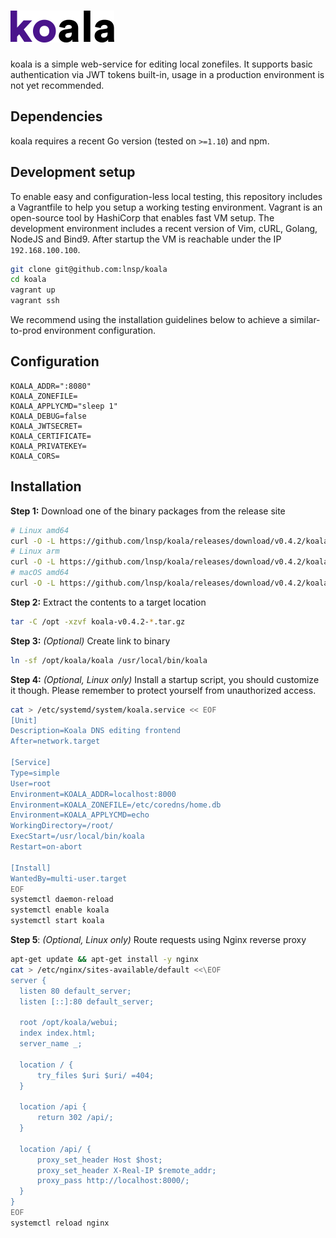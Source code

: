 # ![koala](https://raw.githubusercontent.com/lnsp/koala/master/docs/logo.png)

koala is a simple web-service for editing local zonefiles. It supports basic authentication via JWT tokens built-in, usage in a production environment is not yet recommended.

## Dependencies
koala requires a recent Go version (tested on `>=1.10`) and npm.

## Development setup

To enable easy and configuration-less local testing, this repository includes a Vagrantfile to help you setup a working
testing environment. Vagrant is an open-source tool by HashiCorp that enables fast VM setup.
The development environment includes a recent version of Vim, cURL, Golang, NodeJS and Bind9.
After startup the VM is reachable under the IP `192.168.100.100`.

```bash
git clone git@github.com:lnsp/koala
cd koala
vagrant up
vagrant ssh
```

We recommend using the installation guidelines below to achieve a similar-to-prod environment configuration.

## Configuration
```
KOALA_ADDR=":8080"
KOALA_ZONEFILE=
KOALA_APPLYCMD="sleep 1"
KOALA_DEBUG=false
KOALA_JWTSECRET=
KOALA_CERTIFICATE=
KOALA_PRIVATEKEY=
KOALA_CORS=
```

## Installation
**Step 1:** Download one of the binary packages from the release site
```bash
# Linux amd64
curl -O -L https://github.com/lnsp/koala/releases/download/v0.4.2/koala-v0.4.2-darwin-amd64.tar.gz
# Linux arm
curl -O -L https://github.com/lnsp/koala/releases/download/v0.4.2/koala-v0.4.2-linux-arm.tar.gz
# macOS amd64
curl -O -L https://github.com/lnsp/koala/releases/download/v0.4.2/koala-v0.4.2-darwin-amd64.tar.gz
```

**Step 2:** Extract the contents to a target location
```bash
tar -C /opt -xzvf koala-v0.4.2-*.tar.gz
```

**Step 3:** *(Optional)* Create link to binary
```bash
ln -sf /opt/koala/koala /usr/local/bin/koala
```

**Step 4:** *(Optional, Linux only)* Install a startup script, you should customize it though. Please remember to
protect yourself from unauthorized access.
```bash
cat > /etc/systemd/system/koala.service << EOF
[Unit]
Description=Koala DNS editing frontend
After=network.target

[Service]
Type=simple
User=root
Environment=KOALA_ADDR=localhost:8000
Environment=KOALA_ZONEFILE=/etc/coredns/home.db
Environment=KOALA_APPLYCMD=echo
WorkingDirectory=/root/
ExecStart=/usr/local/bin/koala
Restart=on-abort

[Install]
WantedBy=multi-user.target
EOF
systemctl daemon-reload
systemctl enable koala
systemctl start koala
```

**Step 5**: *(Optional, Linux only)* Route requests using Nginx reverse proxy
```bash
apt-get update && apt-get install -y nginx
cat > /etc/nginx/sites-available/default <<\EOF
server {
  listen 80 default_server;
  listen [::]:80 default_server;

  root /opt/koala/webui;
  index index.html;
  server_name _;

  location / {
      try_files $uri $uri/ =404;
  }

  location /api {
      return 302 /api/;
  }

  location /api/ {
      proxy_set_header Host $host;
      proxy_set_header X-Real-IP $remote_addr;
      proxy_pass http://localhost:8000/;
  }
}
EOF
systemctl reload nginx
```
